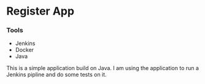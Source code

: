 # Register App

### Tools
 - Jenkins
 - Docker
 - Java

This is a simple application build on Java. I am using the application to run a Jenkins pipline and do some tests on it.

